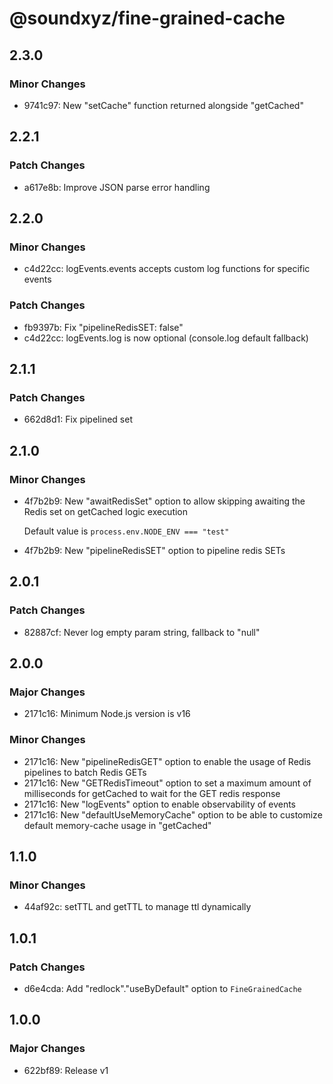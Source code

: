 # @soundxyz/fine-grained-cache

## 2.3.0

### Minor Changes

- 9741c97: New "setCache" function returned alongside "getCached"

## 2.2.1

### Patch Changes

- a617e8b: Improve JSON parse error handling

## 2.2.0

### Minor Changes

- c4d22cc: logEvents.events accepts custom log functions for specific events

### Patch Changes

- fb9397b: Fix "pipelineRedisSET: false"
- c4d22cc: logEvents.log is now optional (console.log default fallback)

## 2.1.1

### Patch Changes

- 662d8d1: Fix pipelined set

## 2.1.0

### Minor Changes

- 4f7b2b9: New "awaitRedisSet" option to allow skipping awaiting the Redis set on getCached logic execution

  Default value is `process.env.NODE_ENV === "test"`

- 4f7b2b9: New "pipelineRedisSET" option to pipeline redis SETs

## 2.0.1

### Patch Changes

- 82887cf: Never log empty param string, fallback to "null"

## 2.0.0

### Major Changes

- 2171c16: Minimum Node.js version is v16

### Minor Changes

- 2171c16: New "pipelineRedisGET" option to enable the usage of Redis pipelines to batch Redis GETs
- 2171c16: New "GETRedisTimeout" option to set a maximum amount of milliseconds for getCached to wait for the GET redis response
- 2171c16: New "logEvents" option to enable observability of events
- 2171c16: New "defaultUseMemoryCache" option to be able to customize default memory-cache usage in "getCached"

## 1.1.0

### Minor Changes

- 44af92c: setTTL and getTTL to manage ttl dynamically

## 1.0.1

### Patch Changes

- d6e4cda: Add "redlock"."useByDefault" option to `FineGrainedCache`

## 1.0.0

### Major Changes

- 622bf89: Release v1
